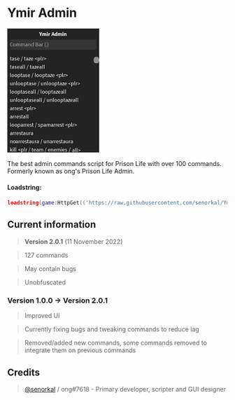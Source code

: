 # Ymir Admin
![preview](/preview.png)

The best admin commands script for Prison Life with over 100 commands. Formerly known as ong's Prison Life Admin.

#### Loadstring: 
```lua 
loadstring(game:HttpGet(('https://raw.githubusercontent.com/senorkal/YmirAdmin/main/source'),true))() 
```

## Current information
> **Version 2.0.1** (11 November 2022)

> 127 commands

> May contain bugs

> Unobfuscated

### Version 1.0.0 -> Version 2.0.1
> Improved UI

> Currently fixing bugs and tweaking commands to reduce lag

> Removed/added new commands, some commands removed to integrate them on previous commands


## Credits
> [@senorkal](https://github.com/senorkal) / ong#7618 - Primary developer, scripter and GUI designer
